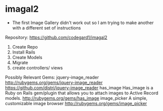 imagal2
=======
- The first Image Gallery didn't work out so I am trying to make another with a different set of instructions

Repository: https://github.com/codegard1/imagal2

1. Create Repo
2. Install Rails 
3. Create Models
4. Migrate
5. create controllers/ views

Possibly Relevant Gems: 
	jquery-image_reader
http://rubygems.org/gems/jquery-image_reader
https://github.com/distri/jquery-image_reader
has_image 
Has_image is a Ruby on Rails gem/plugin that allows you to attach images to Active Record models.
http://rubygems.org/gems/has_image
image_picker
A simple, customizable image browser
http://rubygems.org/gems/image_picker

